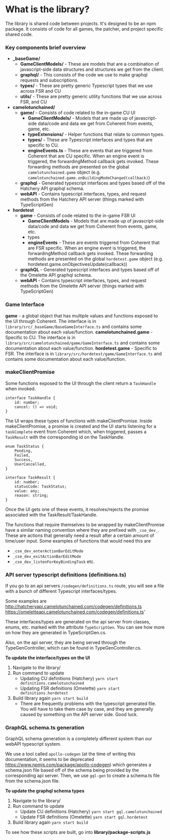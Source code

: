# What is the library?
The library is shared code between projects. It's designed to be an npm package. It consists of code for all games, the patcher, and project specific shared code.

### Key components brief overview
* **_baseGame/**
	* **GameClientModels/** - These are models that are a combination of javascript-side data structures and structures we get from the client.
	* **graphql/** - This consists of the code we use to make graphql requests and subscriptions.
	* **types/** - These are pretty generic Typescript types that we use across FSR and CU
	* **utils/** - These are pretty generic utility functions that we use across FSR, and CU
* **camelotunchained/**
	* **game/** - Consists of code related to the in-game CU UI
		* **GameClientModels/** - Models that are made up of javascript-side data/code and data we get from Coherent from events, game, etc.
		* **typeExtensions/** - Helper functions that relate to common types.
		* **types/** - These are Typescript interfaces and types that are specific to CU.
		* **engineEvents.ts** - These are events that are triggered from Coherent that are CU specific. When an engine event is triggered, the forwardingMethod callback gets invoked. These forwarding methods are presented on the global `camelotunchained.game` object (e.g. `camelotunchained.game.onBuildingModeChanged(callback)`)
	* **graphql** - Generated typescript interfaces and types based off of the Hatchery API graphql schema.
	* **webAPI** - Contains typescript interfaces, types, and request methods from the Hatchery API server (things marked with TypeScriptGen) 
* **hordetest**
	* **game** - Consists of code related to the in-game FSR UI
		* **GameClientModels** - Models that are made up of javascript-side data/code and data we get from Coherent from events, game, etc.
		* types
		* **engineEvents** - These are events triggered from Coherent that are FSR specific. When an engine event is triggered, the forwardingMethod callback gets invoked. These forwarding methods are presented on the global `hordetest.game` object (e.g. hordetest.game.onObjectivesUpdate(callback))
	* **graphQL** - Generated typescript interfaces and types based off of the Omelette API graphql schema.
	* **webAPI** - Contains typescript interfaces, types, and request methods from the Omelette API server (things marked with TypeScriptGen)


### Game Interface

**game** - a global object that has multiple values and functions exposed to the UI through Coherent. The interface is in `library/src/_baseGame/BaseGameInterface.ts` and contains some documentation about each value/function.
**camelotunchained.game** - Specific to CU. The interface is in `library/src/camelotunchained/game/GameInterface.ts` and contains some documentation about each value/function.
**hordetest.game** - Specific to FSR. The interface is in `library/src/hordetest/game/GameInterface.ts` and contains some documentation about each value/function.

### makeClientPromise

Some functions exposed to the UI through the client return a `TaskHandle` when invoked.
```
interface TaskHandle {
	id: number;
	cancel: () => void;
}
```

The UI wraps these types of functions with makeClientPromise. Inside makeClientPromise, a promise is created and the UI starts listening for a `taskComplete` event from Coherent which, when triggered, passes a `TaskResult` with the corresponding id on the TaskHandle.

```
enum TaskStatus {
	Pending,
	Failed,
	Success,
	UserCancelled,
}

interface TaskResult {
	id: number;
	statusCode: TaskStatus;
	value: any;
	reason: string;
}
```

Once the UI gets one of these events, it resolves/rejects the promise associated with the TaskResult/TaskHandle.

The functions that require themselves to be wrapped by makeClientPromise have a similar naming convention where they are prefixed with `_cse_dev_`. These are actions that generally need a result after a certain amount of time/user input. Some examples of functions that would need this are
* `_cse_dev_enterActionBarEditMode`
* `_cse_dev_exitActionBarEditMode`
* `_cse_dev_listenForKeyBindingTask`
etc.

### API server typescript definitions (definitions.ts)
If you go to an api servers `/codegen/definitions.ts` route, you will see a file with a bunch of different Typescript interfaces/types.

Some examples are
http://hatcheryapi.camelotunchained.com/codegen/definitions.ts
https://omeletteapi.camelotunchained.com/codegen/definitions.ts'

These interfaces/types are generated on the api server from classes, enums, etc. marked with the attribute `TypeScriptGen`. You can see how more on how they are generated in TypeScriptGen.cs.

Also, on the api server, they are being served through the TypeGenController, which can be found in TypeGenController.cs.

**To update the interface/types on the UI**
1. Navigate to the library/
2. Run command to update
	- Updating CU definitions (Hatchery) `yarn start definitions.camelotunchained`
	- Updating FSR definitions (Omelette) `yarn start definitions.hordetest`
3. Build library again `yarn start build`
	- There are frequently problems with the typescript generated file. You will have to take them case by case, and they are generally caused by something on the API server side. Good luck.

### GraphQL schema.ts generation
GraphQL schema generation is a completely different system than our webAPI typescript system.

We use a tool called `apollo-codegen` (at the time of writing this documentation, it seems to be deprecated https://www.npmjs.com/package/apollo-codegen) which generates a schema.json file based off of the schema being provided by the corresponding api server. Then, we use `gql-gen` to create a schema.ts file from the schema.json file.

**To update the graphql schema types**
1. Navigate to the library/
2. Run command to update
	- Update CU definitions (Hatchery) `yarn start gql.camelotunchained`
	- Update FSR definitions (Omelette) `yarn start gql.hordetest`
3. Build library again `yarn start build`

To see how these scripts are built, go into **library/package-scripts.js**
